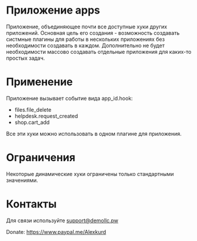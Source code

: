 # Приложение apps
Приложение, объединяющее почти все доступные хуки других приложений. Основная цель его создания - возможность создавать систмные плагины для работы в нескольких приложениях без необходимости создавать в каждом. Дополнительно не будет необходимости массово создавать отдельные приложения для каких-то простых задач. 

# Применение
Приложение вызывает событие вида app_id.hook:
- files.file_delete
- helpdesk.request_created
- shop.cart_add

Все эти хуки можно использовать в одном плагине для приложения.

# Ограничения
Некоторые динамические хуки ограничены только стандартными значениями.

# Контакты

Для связи используйте support@demollc.pw

Donate:
https://www.paypal.me/Alexkurd

